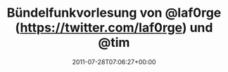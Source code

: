 ---
retweeted: false
source: <a href="http://twitter.com/download/android" rel="nofollow">Twitter for Android</a>
entities:
  hashtags: []
  symbols: []
  user_mentions:
  - name: LaForge - @LaF0rge@chaos.social
    screen_name: LaF0rge
    indices:
    - '24'
    - '32'
    id_str: '106775579'
    id: '106775579'
  - name: Tim Pritlove
    screen_name: timpritlove
    indices:
    - '37'
    - '49'
    id_str: '11268812'
    id: '11268812'
  urls: []
display_text_range:
- '0'
- '139'
favorite_count: '0'
id_str: '96476595803525120'
truncated: false
retweet_count: '0'
id: '96476595803525120'
created_at: Thu Jul 28 07:06:27 +0000 2011
favorited: false
full_text: Bündelfunkvorlesung von [@laf0rge](https://twitter.com/laf0rge) und [@timpritlove](https://twitter.com/timpritlove)
  2x durchgehört. Hätte beim Seminar »software defined radio« wohl besser aufpassen
  sollen.
lang: de
tags:
- pesos/twitter
date: '2011-07-28T07:06:27+00:00'
src: https://twitter.com/bascht/status/96476595803525120
original_url: https://twitter.com/bascht/status/96476595803525120
type: twitter_tweet
text: Bündelfunkvorlesung von [@laf0rge](https://twitter.com/laf0rge) und [@timpritlove](https://twitter.com/timpritlove)
  2x durchgehört. Hätte beim Seminar »software defined radio« wohl besser aufpassen
  sollen.
title: Bündelfunkvorlesung von @laf0rge (https://twitter.com/laf0rge) und @tim

---